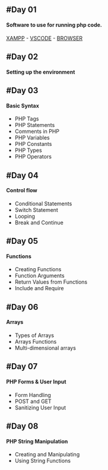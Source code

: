 #Day 01 
-
#### Software to use for running php code.
[XAMPP](https://www.apachefriends.org/) - 
[VSCODE](https://code.visualstudio.com/) - 
[BROWSER](https://www.google.com/intl/en_pk/chrome/)

#Day 02 
-
#### Setting up the environment

#Day 03
-
#### Basic Syntax
- PHP Tags
- PHP Statements
- Comments in PHP
- PHP Variables
- PHP Constants
- PHP Types
- PHP Operators

#Day 04
-
#### Control flow
- Conditional Statements
- Switch Statement
- Looping
- Break and Continue

#Day 05
-
#### Functions
- Creating Functions
- Function Arguments
- Return Values from Functions
- Include and Require

#Day 06
-
#### Arrays
- Types of Arrays
- Arrays Functions
- Multi-dimensional arrays

#Day 07
-
#### PHP Forms & User Input
- Form Handling
- POST and GET
- Sanitizing User Input

#Day 08
-
#### PHP String Manipulation
- Creating and Manipulating
- Using String Functions